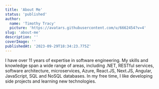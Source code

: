 ```yaml
---
title: 'About Me'
status: 'published'
author:
  name: 'Timothy Tracy'
  picture: 'https://avatars.githubusercontent.com/u/6662454?v=4'
slug: 'about-me'
description: ''
coverImage: ''
publishedAt: '2023-09-29T18:34:23.775Z'
---
```


I have over 11 years of expertise in software engineering. My skills and knowledge span a wide range of areas, including .NET, RESTful services, software architecture, microservices, Azure, React.JS, Next.JS, Angular, JavaScript, SQL and NoSQL databases. In my free time, I like developing side projects and learning new technologies.

